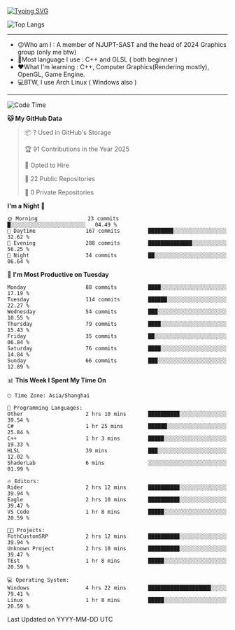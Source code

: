 <a href="https://git.io/typing-svg">
  <img src="https://readme-typing-svg.demolab.com?font=Fira+Code&pause=1000&random=false&width=435&separator=%3D&lines=std%3A%3Aprintln(%22Hello,+world!%22);" alt="Typing SVG" />
</a>

![Top Langs](https://github-readme-stats.vercel.app/api/top-langs/?username=FOTH0626&theme=transparent)

---

- 😉Who am I : A member of NJUPT-SAST and the head of 2024 Graphics group (only me btw)
- 📖Most language I use : C++ and GLSL ( both beginner )
- ❤What I'm learning : C++, Computer Graphics(Rendering mostly), OpenGL, Game Engine.
- 💻BTW, I use Arch Linux ( Windows also )
---
<!--START_SECTION:waka-->
![Code Time](http://img.shields.io/badge/Code%20Time-247%20hrs%2013%20mins-blue)

**🐱 My GitHub Data** 

> 📦 ? Used in GitHub's Storage 
 > 
> 🏆 91 Contributions in the Year 2025
 > 
> 💼 Opted to Hire
 > 
> 📜 22 Public Repositories 
 > 
> 🔑 0 Private Repositories 
 > 
**I'm a Night 🦉** 

```text
🌞 Morning                23 commits          █░░░░░░░░░░░░░░░░░░░░░░░░   04.49 % 
🌆 Daytime                167 commits         ████████░░░░░░░░░░░░░░░░░   32.62 % 
🌃 Evening                288 commits         ██████████████░░░░░░░░░░░   56.25 % 
🌙 Night                  34 commits          ██░░░░░░░░░░░░░░░░░░░░░░░   06.64 % 
```
📅 **I'm Most Productive on Tuesday** 

```text
Monday                   88 commits          ████░░░░░░░░░░░░░░░░░░░░░   17.19 % 
Tuesday                  114 commits         ██████░░░░░░░░░░░░░░░░░░░   22.27 % 
Wednesday                54 commits          ███░░░░░░░░░░░░░░░░░░░░░░   10.55 % 
Thursday                 79 commits          ████░░░░░░░░░░░░░░░░░░░░░   15.43 % 
Friday                   35 commits          ██░░░░░░░░░░░░░░░░░░░░░░░   06.84 % 
Saturday                 76 commits          ████░░░░░░░░░░░░░░░░░░░░░   14.84 % 
Sunday                   66 commits          ███░░░░░░░░░░░░░░░░░░░░░░   12.89 % 
```


📊 **This Week I Spent My Time On** 

```text
🕑︎ Time Zone: Asia/Shanghai

💬 Programming Languages: 
Other                    2 hrs 10 mins       ██████████░░░░░░░░░░░░░░░   39.54 % 
C#                       1 hr 25 mins        ██████░░░░░░░░░░░░░░░░░░░   25.84 % 
C++                      1 hr 3 mins         █████░░░░░░░░░░░░░░░░░░░░   19.33 % 
HLSL                     39 mins             ███░░░░░░░░░░░░░░░░░░░░░░   12.02 % 
ShaderLab                6 mins              ░░░░░░░░░░░░░░░░░░░░░░░░░   01.99 % 

🔥 Editors: 
Rider                    2 hrs 12 mins       ██████████░░░░░░░░░░░░░░░   39.94 % 
Eagle                    2 hrs 10 mins       ██████████░░░░░░░░░░░░░░░   39.47 % 
VS Code                  1 hr 8 mins         █████░░░░░░░░░░░░░░░░░░░░   20.59 % 

🐱‍💻 Projects: 
FothCustomSRP            2 hrs 12 mins       ██████████░░░░░░░░░░░░░░░   39.94 % 
Unknown Project          2 hrs 10 mins       ██████████░░░░░░░░░░░░░░░   39.47 % 
TEst                     1 hr 8 mins         █████░░░░░░░░░░░░░░░░░░░░   20.59 % 

💻 Operating System: 
Windows                  4 hrs 22 mins       ████████████████████░░░░░   79.41 % 
Linux                    1 hr 8 mins         █████░░░░░░░░░░░░░░░░░░░░   20.59 % 
```


 Last Updated on YYYY-MM-DD UTC
<!--END_SECTION:waka-->
